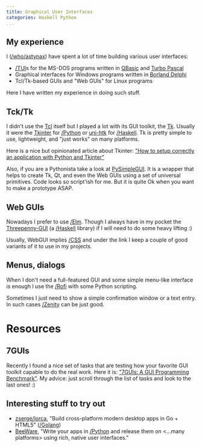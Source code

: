 ```yaml
---
title: Graphical User Interfaces
categories: Haskell Python
...
```


## My experience

I ([/who/astynax]()) have spent a lot of time building various user interfaces:

- [/TUI]()s for the MS-DOS programs written in [QBasic](https://en.wikipedia.org/wiki/QBasic) and [Turbo Pascal](https://en.wikipedia.org/wiki/Turbo_Pascal)
- Graphical interfaces for Windows programs written in [Borland Delphi](https://en.wikipedia.org/wiki/Delphi_(software))
- Tcl/Tk-based GUIs and "Web GUIs" for Linux programs

Here I have written my experience in doing such stuff.

## Tck/Tk

I didn't use the [Tcl](https://en.wikipedia.org/wiki/Tcl) itself but I played a lot with its GUI toolkit, the [Tk](https://en.wikipedia.org/wiki/Tk_(software)). Usually it were the [Tkinter](https://docs.python.org/3/library/tkinter.html) for [/Python]() or [uni-htk](https://hackage.haskell.org/package/uni-htk) for [/Haskell](). Tk is pretty simple to use, lightweight, and "just works" on many platforms.

Here is a nice but opinionated article about Tkinter: ["How to setup correctly an application with Python and Tkinter"](https://medium.com/@mattia512maldini/how-to-setup-correctly-an-application-with-python-and-tkinter-107c6bc5a45)

Also, if you are a Pythonista take a look at [PySimpleGUI](https://github.com/PySimpleGUI/PySimpleGUI). It is a wrapper that helps to create Tk, Qt, and even the Web GUIs using a set of universal primitives. Code looks so script'ish for me. But it is quite Ok when you want to make a prototype ASAP.

## Web GUIs

Nowadays I prefer to use [/Elm](). Though I always have in my pocket the [Threepenny-GUI](https://wiki.haskell.org/Threepenny-gui) (a [/Haskell]() library) if I will need to do some heavy lifting :)

Usually, WebGUI implies [/CSS]() and under the link I keep a couple of good variants of it to use in my projects.

## Menus, dialogs

When I don't need a full-featured GUI and some simple menu-like interface is enough I use the [/Rofi]() with some Python scripting.

Sometimes I just need to show a simple confirmation window or a text entry. In such cases [/Zenity]() can be just good.

# Resources

## 7GUIs

Recently I found a nice set of tasks that are testing how your favorite GUI toolkit capable to do the real work. Here it is: ["7GUIs: A GUI Programming Benchmark"](https://eugenkiss.github.io/7guis/). My advice: just scroll through the list of tasks and look to the last ones! :)

## Interesting stuff to try out

- [zserge/lorca](https://github.com/zserge/lorca), "Build cross-platform modern desktop apps in Go + HTML5" ([/Golang]())
- [BeeWare](https://beeware.org/), "Write your apps in [/Python]() and release them on <...many platforms> using rich, native user interfaces."